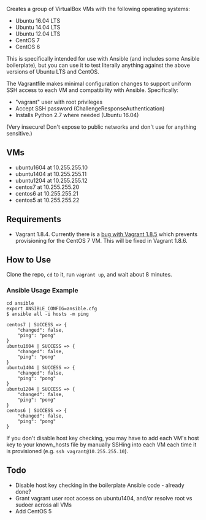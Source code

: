 Creates a group of VirtualBox VMs with the following operating systems:

- Ubuntu 16.04 LTS
- Ubuntu 14.04 LTS
- Ubuntu 12.04 LTS
- CentOS 7
- CentOS 6

This is specifically intended for use with Ansible (and includes some Ansible boilerplate), but you can use it to test literally anything against the above versions of Ubuntu LTS and CentOS.

The Vagrantfile makes minimal configuration changes to support uniform SSH access to each VM and compatibility with Ansible. Specifically:
- "vagrant" user with root privileges
- Accept SSH password (ChallengeResponseAuthentication)
- Installs Python 2.7 where needed (Ubuntu 16.04)

(Very insecure! Don't expose to public networks and don't use for anything sensitive.)

## VMs
- ubuntu1604 at 10.255.255.10
- ubuntu1404 at 10.255.255.11
- ubuntu1204 at 10.255.255.12
- centos7 at 10.255.255.20
- centos6 at 10.255.255.21
- centos5 at 10.255.255.22

## Requirements
- Vagrant 1.8.4. Currently there is a [bug with Vagrant 1.8.5](https://github.com/mitchellh/vagrant/issues/7610) which prevents provisioning for the CentOS 7 VM. This will be fixed in Vagrant 1.8.6.

## How to Use
Clone the repo, `cd` to it, run `vagrant up`, and wait about 8 minutes.

### Ansible Usage Example
```
cd ansible
export ANSIBLE_CONFIG=ansible.cfg
$ ansible all -i hosts -m ping

centos7 | SUCCESS => {
    "changed": false,
    "ping": "pong"
}
ubuntu1604 | SUCCESS => {
    "changed": false,
    "ping": "pong"
}
ubuntu1404 | SUCCESS => {
    "changed": false,
    "ping": "pong"
}
ubuntu1204 | SUCCESS => {
    "changed": false,
    "ping": "pong"
}
centos6 | SUCCESS => {
    "changed": false,
    "ping": "pong"
}
```

If you don't disable host key checking, you may have to add each VM's host key to your known_hosts file by manually SSHing into each VM each time it is provisioned (e.g. `ssh vagrant@10.255.255.10`).

## Todo
- Disable host key checking in the boilerplate Ansible code - already done?
- Grant vagrant user root access on ubuntu1404, and/or resolve root vs sudoer across all VMs
- Add CentOS 5
